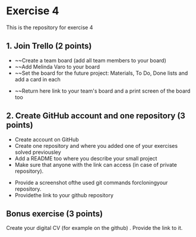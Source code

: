 # Exercise 4
This is the repository for exercise 4


## 1. Join Trello (2 points)

* ~~Create a team board (add all team members to your board)
* ~~Add Melinda Varo to your board
* ~~Set the board for the future project: Materials, To Do, Done lists and add a card in each
- ~~Return here link to your team's board and a print screen of the board too



## 2. Create GitHub account and one repository (3 points)

* Create account on GitHub
* Create one repository and where you added one of your exercises solved previousley
* Add a README too where you describe your small project
* Make sure that anyone with the link can access (in case of private repository).
- Provide a screenshot ofthe used git commands forcloningyour repository.
- Providethe link to your github repository

## Bonus exercise (3 points)

Create your digital CV (for example on the github) . Provide the link to it.
